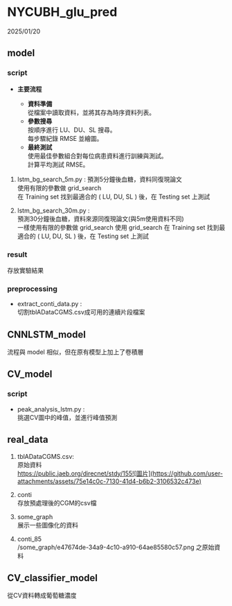 # NYCUBH_glu_pred
2025/01/20




## model
### script

- **主要流程**
   
  + **資料準備**  
      從檔案中讀取資料，並將其存為時序資料列表。  
  + **參數搜尋**  
      按順序進行 LU、DU、SL 搜尋。  
      每步驟紀錄 RMSE 並繪圖。  
  + **最終測試**  
      使用最佳參數組合對每位病患資料進行訓練與測試。  
      計算平均測試 RMSE。  

1. lstm_bg_search_5m.py :
預測5分鐘後血糖，資料同復現論文  
使用有限的參數做 grid_search  
在 Training set 找到最適合的 ( LU, DU, SL ) 後，在 Testing set 上測試

2. lstm_bg_search_30m.py :  
預測30分鐘後血糖，資料來源同復現論文(與5m使用資料不同)  
一樣使用有限的參數做 grid_search
使用 grid_search 在 Training set 找到最適合的 ( LU, DU, SL ) 後，在 Testing set 上測試

### result
存放實驗結果

### preprocessing  
  + extract_conti_data.py :  
切割tblADataCGMS.csv成可用的連續片段檔案

## CNNLSTM_model
流程與 model 相似，但在原有模型上加上了卷積層

## CV_model  
### script  
  + peak_analysis_lstm.py :  
  挑選CV圖中的峰值，並進行峰值預測  
  
## real_data
1. tblADataCGMS.csv:  
原始資料  
https://public.jaeb.org/direcnet/stdy/155![圖片](https://github.com/user-attachments/assets/75e14c0c-7130-41d4-b6b2-3106532c473e)


3. conti  
存放預處理後的CGM的csv檔

4. some_graph  
展示一些圖像化的資料

5. conti_85  
/some_graph/e47674de-34a9-4c10-a910-64ae85580c57.png 之原始資料

## CV_classifier_model  
從CV資料轉成葡萄糖濃度


